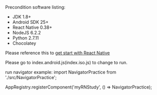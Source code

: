 Precondition software listing:
* JDK 1.8+
* Android SDK 25+
* React Native 0.38+
* NodeJS 6.2.2
* Python 2.7.11
* Chocolatey

Please reference this to [get start with React Native](http://facebook.github.io/react-native/docs/getting-started.html)

Please go to index.android.js(index.iso.js) to change to run.

run navigator example:
import NavigatorPractice from './src/NavigatorPractice';

AppRegistry.registerComponent('myRNStudy', () => NavigatorPractice);
